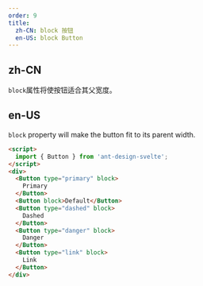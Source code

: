 ```yaml
---
order: 9
title:
  zh-CN: block 按钮
  en-US: block Button
---
```


## zh-CN

`block`属性将使按钮适合其父宽度。

## en-US

`block` property will make the button fit to its parent width.

```html
<script>
  import { Button } from 'ant-design-svelte';
</script>
<div>
  <Button type="primary" block>
    Primary
  </Button>
  <Button block>Default</Button>
  <Button type="dashed" block>
    Dashed
  </Button>
  <Button type="danger" block>
    Danger
  </Button>
  <Button type="link" block>
    Link
  </Button>
</div>
```
